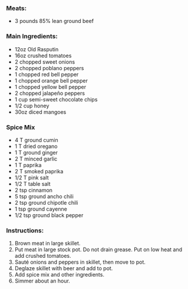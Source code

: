 ### Meats:
- 3 pounds 85% lean ground beef

### Main Ingredients:
- 12oz Old Rasputin
- 16oz crushed tomatoes
- 2 chopped sweet onions
- 2 chopped poblano peppers
- 1 chopped red bell pepper
- 1 chopped orange bell pepper
- 1 chopped yellow bell pepper
- 2 chopped jalapeño peppers
- 1 cup semi-sweet chocolate chips
- 1/2 cup honey
- 30oz diced mangoes

### Spice Mix
- 4 T ground cumin
- 1 T dried oregano
- 1 T ground ginger
- 2 T minced garlic
- 1 T paprika
- 2 T smoked paprika
- 1/2 T pink salt
- 1/2 T table salt
- 2 tsp cinnamon
- 5 tsp ground ancho chili
- 2 tsp ground chipotle chili
- 1 tsp ground cayenne
- 1/2 tsp ground black pepper

### Instructions:
1. Brown meat in large skillet.
2. Put meat in large stock pot. Do not drain grease. Put on low heat and add crushed tomatoes.
3. Sauté onions and peppers in skillet, then move to pot.
4. Deglaze skillet with beer and add to pot.
5. Add spice mix and other ingredients.
6. Simmer about an hour.
